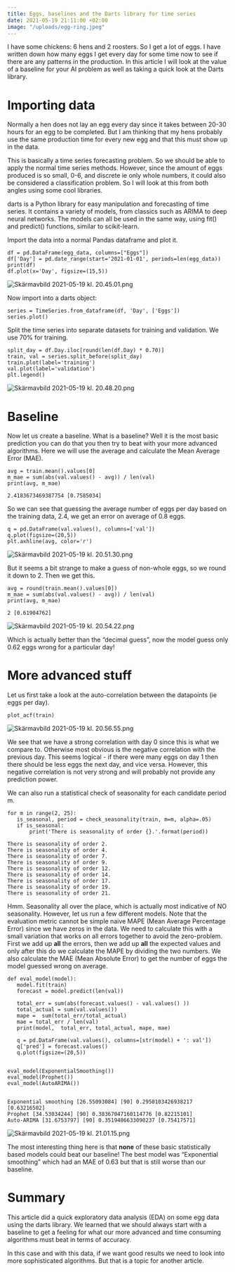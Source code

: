 ```yaml
---
title: Eggs, baselines and the Darts library for time series
date: 2021-05-19 21:11:00 +02:00
image: "/uploads/egg-ring.jpeg"
---
```


I have some chickens: 6 hens and 2 roosters. So I get a lot of eggs. I have written down how many eggs I get every day for some time now to see if there are any patterns in the production.
In this article I will look at the value of a baseline for your AI problem as well as taking a quick look at the Darts library.


# Importing data

Normally a hen does not lay an egg every day since it takes between 20-30 hours for an egg to be completed. But I am thinking that my hens probably use the same production time for every new egg and that this must show up in the data.

This is basically a time series forecasting problem. So we should be able to apply the normal time series methods. However, since the amount of eggs produced is so small, 0-6, and discrete ie only whole numbers, it could also be considered a classification problem.
So I will look at this from both angles using some cool libraries.

darts is a Python library for easy manipulation and forecasting of time series. It contains a variety of models, from classics such as ARIMA to deep neural networks. The models can all be used in the same way, using fit() and predict() functions, similar to scikit-learn.


Import the data into a normal Pandas dataframe and plot it.

 
    df = pd.DataFrame(egg_data, columns=["Eggs"])
    df['Day'] = pd.date_range(start='2021-01-01', periods=len(egg_data))
    print(df)
    df.plot(x='Day', figsize=(15,5))

![Skärmavbild 2021-05-19 kl. 20.45.01.png](/uploads/Ska%CC%88rmavbild%202021-05-19%20kl.%2020.45.01.png)


Now import into a darts object:

 
    series = TimeSeries.from_dataframe(df, 'Day', ['Eggs'])
    series.plot()


Split the time series into separate datasets for training and validation. We use 70% for training.

    split_day = df.Day.iloc[round(len(df.Day) * 0.70)]
    train, val = series.split_before(split_day)
    train.plot(label='training')
    val.plot(label='validation')
    plt.legend()

![Skärmavbild 2021-05-19 kl. 20.48.20.png](/uploads/Ska%CC%88rmavbild%202021-05-19%20kl.%2020.48.20.png)


# Baseline

Now let us create a baseline. What is a baseline? Well it is the most basic prediction you can do that you then try to beat with your more advanced algorithms. Here we will use the average and calculate the Mean Average Error (MAE).

    avg = train.mean().values[0]
    m_mae = sum(abs(val.values() - avg)) / len(val)
    print(avg, m_mae)

    2.4183673469387754 [0.7585034]

So we can see that guessing the average number of eggs per day based on the training data, 2.4, we get an error on average of 0.8 eggs.

    q = pd.DataFrame(val.values(), columns=['val'])
    q.plot(figsize=(20,5))
    plt.axhline(avg, color='r')

![Skärmavbild 2021-05-19 kl. 20.51.30.png](/uploads/Ska%CC%88rmavbild%202021-05-19%20kl.%2020.51.30.png)


But it seems a bit strange to make a guess of non-whole eggs, so we round it down to 2. Then we get this.

    avg = round(train.mean().values[0])
    m_mae = sum(abs(val.values() - avg)) / len(val)
    print(avg, m_mae)

    2 [0.61904762]


![Skärmavbild 2021-05-19 kl. 20.54.22.png](/uploads/Ska%CC%88rmavbild%202021-05-19%20kl.%2020.54.22.png)

Which is actually better than the “decimal guess”, now the model guess only 0.62 eggs wrong for a particular day!

# More advanced stuff

Let us first take a look at the auto-correlation between the datapoints (ie eggs per day).

    plot_acf(train)


![Skärmavbild 2021-05-19 kl. 20.56.55.png](/uploads/Ska%CC%88rmavbild%202021-05-19%20kl.%2020.56.55.png)

We see that we have a strong correlation with day 0 since this is what we compare to. Otherwise most obvious is the negative correlation with the previous day. This seems logical - if there were many eggs on day 1 then there should be less eggs the next day, and vice versa. However, this negative correlation is not very strong and will probably not provide any prediction power. 

We can also run a statistical check of seasonality for each candidate period m.

    for m in range(2, 25):
       is_seasonal, period = check_seasonality(train, m=m, alpha=.05)
       if is_seasonal:
           print('There is seasonality of order {}.'.format(period))

    There is seasonality of order 2.
    There is seasonality of order 4.
    There is seasonality of order 7.
    There is seasonality of order 9.
    There is seasonality of order 12.
    There is seasonality of order 14.
    There is seasonality of order 17.
    There is seasonality of order 19.
    There is seasonality of order 21.

Hmm. Seasonality all over the place, which is actually most indicative of NO seasonality.
However, let us run a few different models. Note that the evaluation metric cannot be simple naive MAPE (Mean Average Percentage Error) since we have zeros in the data. We need to calculate this with a small variation that works on all errors together to avoid the zero-problem. First we add up **all** the errors, then we add up **all** the expected values and only after this do we calculate the MAPE by dividing the two numbers. We also calculate the MAE (Mean Absolute Error) to get the number of eggs the model guessed wrong on average.

    def eval_model(model):
       model.fit(train)
       forecast = model.predict(len(val))
 
       total_err = sum(abs(forecast.values() - val.values() ))
       total_actual = sum(val.values())
       mape =  sum(total_err/total_actual)
       mae = total_err / len(val)
       print(model,  total_err, total_actual, mape, mae)
     
       q = pd.DataFrame(val.values(), columns=[str(model) + ': val'])
       q['pred'] = forecast.values()
       q.plot(figsize=(20,5))
 
 
    eval_model(ExponentialSmoothing())
    eval_model(Prophet())
    eval_model(AutoARIMA())


    Exponential smoothing [26.55093084] [90] 0.2950103426938217 [0.63216502]
    Prophet [34.53034244] [90] 0.38367047160114776 [0.82215101]
    Auto-ARIMA [31.6753797] [90] 0.3519486633090237 [0.75417571]


![Skärmavbild 2021-05-19 kl. 21.01.15.png](/uploads/Ska%CC%88rmavbild%202021-05-19%20kl.%2021.01.15.png)

The most interesting thing here is that **none** of these basic statistically based models could beat our baseline! The best model was “Exponential smoothing” which had an MAE of 0.63 but that is still worse than our baseline.  


# Summary
This article did a quick exploratory data analysis (EDA) on some egg data using the darts library. We learned that we should always start with a baseline to get a feeling for what our more advanced and time consuming algorithms must beat in terms of accuracy.
  
In this case and with this data, if we want good results we need to look into more sophisticated algorithms. But that is a topic for another article. 
